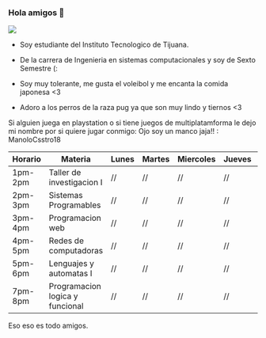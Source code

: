 ### Hola amigos 👋
![](https://www.timetoast.com/timelines/sistemas-programables-2a8829cc-868f-40fc-9929-b512af1c9b86.com.png)

- Soy estudiante del Instituto Tecnologico de Tijuana.
- De la carrera de Ingenieria en sistemas computacionales y soy de Sexto Semestre (:

- Soy muy tolerante, me gusta el voleibol y me encanta la comida japonesa <3
- Adoro a los perros de la raza pug ya que son muy lindo y tiernos <3

Si alguien juega en playstation o si tiene juegos de multiplatamforma le dejo mi nombre por si quiere jugar conmigo:
Ojo soy un manco jaja!! : ManoloCsstro18


| Horario | Materia                            | Lunes   | Martes  | Miercoles | Jueves  | Viernes |
|---------|------------------------------------|---------|---------|-----------|---------|---------|
| 1pm-2pm | Taller de investigacion I          | //      | //      | //        | //      |         |
| 2pm-3pm | Sistemas Programables              | //      | //      | //        | //      |         |
| 3pm-4pm | Programacion web                   | //      | //      | //        | //      |  //     |
| 4pm-5pm | Redes de computadoras              | //      | //      | //        | //      |  //     |
| 5pm-6pm | Lenguajes y automatas I            | //      | //      | //        | //      |  //     |
| 7pm-8pm | Programacion logica y funcional    | //      | //      | //        | //      |         |


Eso eso es todo amigos.

